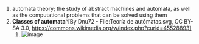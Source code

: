 1. automata theory; the study of abstract machines and automata, as well as the computational problems that can be solved using them
2. **Classes of automata**^[By Dnu72 - File:Teoría de autómatas.svg, CC BY-SA 3.0, https://commons.wikimedia.org/w/index.php?curid=45528893]
	1. ![image](https://upload.wikimedia.org/wikipedia/commons/thumb/a/a2/Automata_theory.svg/640px-Automata_theory.svg.png)